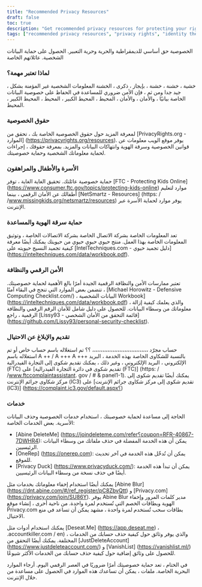 ```yaml
---
title: "Recommended Privacy Resources"
draft: false
toc: true
description: "Get recommended privacy resources for protecting your rights, family, and personal information. Learn about privacy rights, identity theft protection, and digital security from experts. Stay protected from cyber criminals and mass surveillance by following our guide on recommended privacy services, masking information and account management tools. Take control of your personal data and safeguard it with SimeonOnSecurity's Recommended Privacy Resources."
tags: ["recommended privacy resources", "privacy rights", "identity theft protection", "digital security", "cyber criminals", "mass surveillance", "personal data", "SimeonOnSecurity", "family", "children", "teens", "digital security hygiene", "credit report", "credit freeze", "defensive computing checklist", "personal data removal", "file complaints", "report fraud", "privacy services", "masking information", "account management", "GDPR requests", "account deletion"]
---
```


 الخصوصية حق أساسي للديمقراطية والحرية وحرية التعبير. الحصول على حماية البيانات الشخصية. عائلاتهم الخاصة  ### لماذا تعتبر مهمة؟  ، خشية ، خشنة ، خشنة ، بإيجاز ، ذكرى ، الخشنة المعلومات الشخصية غير المؤمنة بشكل جيد جدا ومن ثم ، فإن الأمن ضروري للمساعدة في الحفاظ على خصوصية البيانات الخاصة بيانيًا ، والأمان ، والأمان ، المحيط ، المحيط الكبير ، المحيط ، المحيط الكبير ، المحيط.  ### حقوق الخصوصية  لمعرفة المزيد حول حقوق الخصوصية الخاصة بك ، تحقق من [PrivacyRights.org - الموارد] (https://privacyrights.org/resources). يوفر موقع الويب معلومات عن قوانين الخصوصية وسرقة الهوية وانتهاكات البيانات والمزيد. بمعرفة حقوقك ، إجراءات لحماية معلوماتك الشخصية وحماية خصوصيتك.  ### الأسرة والأطفال والمراهقون  حماية خصوصية عائلتك. تحقيق الغاية الغاية ، توفر [FTC - Protecting Kids Online] (https://www.consumer.ftc.gov/topics/protecting-kids-online) موارد لتعليم أطفالك عن الأمان الرقمي ، بينما [NetSmartz - Resources] (https: / /www.missingkids.org/netsmartz/resources) يوفر موارد لحماية الأسرة عبر الإنترنت.  ### حماية سرقة الهوية والمساعدة  تعد المعلومات الخاصة بشركة الاتصال الخاصة بشركة الاتصالات الخاصة ، وتوثيق المعلومات الخاصة بهذا العمل. منتج حيوي حيوي حيوي من حيويتك يمكنك أيضًا معرفة كيفية تجميد النسيج حيويته على [IntelTechniques.com - دليل تجميد حيوي] (https://inteltechniques.com/data/workbook.pdf).  ### الأمن الرقمي والنظافة  تعتبر ممارسات الأمن والنظافة الرقمية الجيدة أمرًا بالغ الأهمية لحماية خصوصيتك. تتضمن بعض الموارد التي تنجح في البقاء آمنًا ، [Michael Horowitz - Defensive Computing Checklist.com/) ، البيانات الشخصية Workbook] (https://inteltechniques.com/data/workbook.pdf) ، والذي يعلمك كيفية إزالة معلوماتك من وسطاء البيانات. للحصول على دليل شامل للأمان الرقم الرقمي والنظافة الرقمية ، راجع [Lissy93 - قائمة التحقق من الأمان الشخصي] (https://github.com/Lissy93/personal-security-checklist).  ### تقديم والإبلاغ عن الاحتيال  حساب مجرّد ،،،،،،،،،،،،،،،،،،،،،،،،،،،،،،،،، ؟؟ تم استغلاله باسم حساب خاص أو تم استغلاله باسم A ++ / A +++ A +++ بالنسبة للشكاوى الخاصة بهذه الخدمة ، البريد الإلكتروني ، البريد الإلكتروني ، وغير ذلك ، يمكنك تقديم شكوى إلى التجارة الفيدرالية (FTC) على [تقديم شكوى في دائرة التجارة الفيدرالية (FTC)] (https: / /www.ftccomplaintassistant. gov / # & panel1-1). يمكنك أيضًا تقديم شكوى إلى مركز شكاوى جرائم الإنترنت (IC3) على [تقديم شكوى إلى مركز شكاوى جرائم الإنترنت (IC3)] (https://complaint.ic3.gov/default.aspx؟)  ### خدمات  الحاجة إلى مساعدة لحماية خصوصيتك ، استخدام خدمات الخصوصية وحذف البيانات الأسرية. بعض الخدمات الخاصة:  - [Abine DeleteMe] (https://joindeleteme.com/refer؟coupon=RFR-40867-7DWHR4): يمكن أن هذه الخدمة المفضلة في حذف ملفاتك من وسطاء البيانات الرئيسيين. - [OneRep] (https://onerep.com): يمكن أن تُدخّل هذه الخدمة في آخر تحديث للموقع. - [Privacy Duck] (https://www.privacyduck.com/): يمكن أن تبدأ هذه الخدمة أيضًا في حذف نسخة من وسطاء البيانات الرئيسيين.  يمكنك أيضًا استخدام إخفاء معلوماتك بخدمات مثل [Abine Blur] (https://dnt.abine.com/#/ref_register/pC8ZbvQtt) و [Privacy.com] (https://privacy.com/join/SU86Y). يوفر Abine Blur مدير كلمات المرور وإخفاء الهوية وبطاقات الخصم التي تُستخدم لمرة واحدة. من ناحية أخرى ، إنشاء موقع Privacy.com بطاقات سحب تُستخدم لمرة واحدة ، مشهد يمكن أن تساعد في منع الاحتيال.  يمكنك استخدام أدوات مثل [Deseat.Me] (https://app.deseat.me) ، .accountkiller.com / en) ، والذي يوفر وثائق حول كيفية حذف حسابك من الخدمات المختلفة. يمكنك أيضًا التحقق من [JustDeleteAccount] (https://www.justdeleteaccount.com/) و [VanishList] (https://vanishlist.ml/) للحصول على وثائق إضافية حول كيفية حذف حسابك من الخدمات الأكثر شيوعًا.  في الختام ، تعد حماية خصوصيتك أمرًا ضروريًا في العصر الرقمي اليوم. أرجاء الموارد البحرية الخاصة. ملفات ، يمكن أن تساعدك هذه الموارد في الحصول على مساعدة من خلال الإنترنت. 